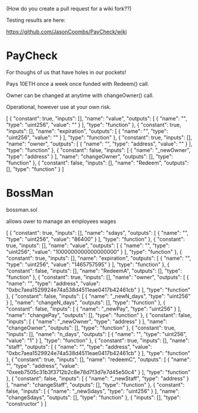 (How do you create a pull request for a wiki fork??)

Testing results are here:

https://github.com/JasonCoombs/PayCheck/wiki

# PayCheck

For thoughs of us that have holes in our pockets!

Pays 10ETH once a week once funded with Redeem() call.

Owner can be changed at anytime with changeOwner() call.

Operational, however use at your own risk.

[ { "constant": true, "inputs": [], "name": "value", "outputs": [ { "name": "", "type": "uint256", "value": "" } ], "type": "function" }, { "constant": true, "inputs": [], "name": "expiration", "outputs": [ { "name": "", "type": "uint256", "value": "" } ], "type": "function" }, { "constant": true, "inputs": [], "name": "owner", "outputs": [ { "name": "", "type": "address", "value": "" } ], "type": "function" }, { "constant": false, "inputs": [ { "name": "_newOwner", "type": "address" } ], "name": "changeOwner", "outputs": [], "type": "function" }, { "constant": false, "inputs": [], "name": "Redeem", "outputs": [], "type": "function" } ]


# BossMan

bossman.sol

allows ower to manage an employees wages

[ { "constant": true, "inputs": [], "name": "sdays", "outputs": [ { "name": "", "type": "uint256", "value": "86400" } ], "type": "function" }, { "constant": true, "inputs": [], "name": "value", "outputs": [ { "name": "", "type": "uint256", "value": "1000000000000000000" } ], "type": "function" }, { "constant": true, "inputs": [], "name": "expiration", "outputs": [ { "name": "", "type": "uint256", "value": "1465757595" } ], "type": "function" }, { "constant": false, "inputs": [], "name": "RedeemA", "outputs": [], "type": "function" }, { "constant": true, "inputs": [], "name": "owner", "outputs": [ { "name": "", "type": "address", "value": "0xbc7aea1529924e74a538d4511eae0417b42461cb" } ], "type": "function" }, { "constant": false, "inputs": [ { "name": "_newN_days", "type": "uint256" } ], "name": "changeN_days", "outputs": [], "type": "function" }, { "constant": false, "inputs": [ { "name": "_newPay", "type": "uint256" } ], "name": "changePay", "outputs": [], "type": "function" }, { "constant": false, "inputs": [ { "name": "_newOwner", "type": "address" } ], "name": "changeOwner", "outputs": [], "type": "function" }, { "constant": true, "inputs": [], "name": "n_days", "outputs": [ { "name": "", "type": "uint256", "value": "1" } ], "type": "function" }, { "constant": true, "inputs": [], "name": "staff", "outputs": [ { "name": "", "type": "address", "value": "0xbc7aea1529924e74a538d4511eae0417b42461cb" } ], "type": "function" }, { "constant": true, "inputs": [], "name": "redeemC", "outputs": [ { "name": "", "type": "address", "value": "0xeeb7505c31b3f3712b2c8e78d7f3d7e7d45e50c4" } ], "type": "function" }, { "constant": false, "inputs": [ { "name": "_newStaff", "type": "address" } ], "name": "changeStaff", "outputs": [], "type": "function" }, { "constant": false, "inputs": [ { "name": "_newSdays", "type": "uint256" } ], "name": "changeSdays", "outputs": [], "type": "function" }, { "inputs": [], "type": "constructor" } ]
